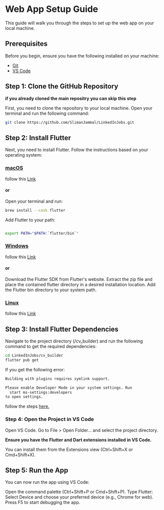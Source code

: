 # Web App Setup Guide

This guide will walk you through the steps to set up the web app on your local machine. 

## Prerequisites

Before you begin, ensure you have the following installed on your machine:

- [Git](https://git-scm.com/downloads)
- [VS Code](https://code.visualstudio.com/download)

## Step 1: Clone the GitHub Repository

**if you already cloned the main repositry you can skip this step**

First, you need to clone the repository to your local machine. Open your terminal and run the following command:

```bash
git clone https://github.com/SlimanJammal/LinkedInJobs.git
```


## Step 2: Install Flutter
Next, you need to install Flutter. Follow the instructions based on your operating system:

### <u>macOS</u>
follow this [Link](https://docs.flutter.dev/get-started/install/macos/web)

#### or
Open your terminal and run:

```bash
brew install --cask flutter
```

Add Flutter to your path:
```bash

export PATH="$PATH:`flutter/bin`"
```
### <u>Windows</u>
follow this [Link](https://docs.flutter.dev/get-started/install/windows/web)

#### or
Download the Flutter SDK from Flutter's website.
Extract the zip file and place the contained flutter directory in a desired installation location.
Add the Flutter bin directory to your system path.
### <u>Linux</u>
follow this [Link](https://docs.flutter.dev/get-started/install/linux/web)
## Step 3: Install Flutter Dependencies
Navigate to the project directory (/cv_builder) and run the following command to get the required dependencies:

``` bash
cd LinkedInJobs/cv_builder
flutter pub get
```
If you get the following error:
``` bash
Building with plugins requires symlink support.

Please enable Developer Mode in your system settings. Run
  start ms-settings:developers
to open settings.
```
follow the steps [here.](https://learn.microsoft.com/en-us/windows/apps/get-started/enable-your-device-for-development)

### Step 4: Open the Project in VS Code
Open VS Code.
Go to File > Open Folder... and select the project directory.

**Ensure you have the Flutter and Dart extensions installed in VS Code.**

You can install them from the Extensions view (Ctrl+Shift+X or Cmd+Shift+X).

## Step 5: Run the App
You can now run the app using VS Code:

Open the command palette (Ctrl+Shift+P or Cmd+Shift+P).
Type Flutter: Select Device and choose your preferred device (e.g., Chrome for web).
Press F5 to start debugging the app.
